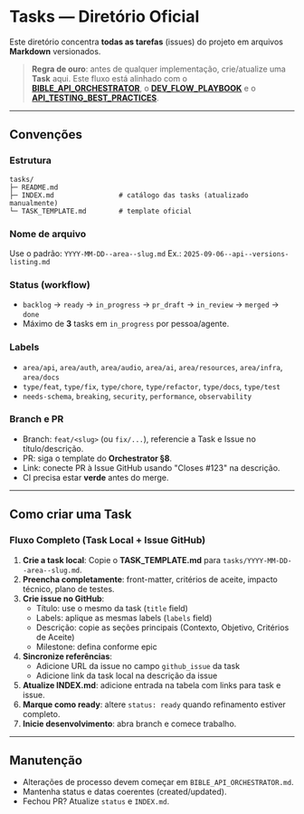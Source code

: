 # Tasks — Diretório Oficial

Este diretório concentra **todas as tarefas** (issues) do projeto em arquivos **Markdown** versionados.

> **Regra de ouro**: antes de qualquer implementação, crie/atualize uma **Task** aqui.
> Este fluxo está alinhado com o **[BIBLE_API_ORCHESTRATOR](../BIBLE_API_ORCHESTRATOR.md)**, o **[DEV_FLOW_PLAYBOOK](../DEV_FLOW_PLAYBOOK.md)** e o **[API_TESTING_BEST_PRACTICES](../API_TESTING_BEST_PRACTICES.md)**.

---

## Convenções

### Estrutura
```
tasks/
├─ README.md
├─ INDEX.md                # catálogo das tasks (atualizado manualmente)
└─ TASK_TEMPLATE.md        # template oficial
```

### Nome de arquivo
Use o padrão: `YYYY-MM-DD--area--slug.md`
Ex.: `2025-09-06--api--versions-listing.md`

### Status (workflow)
- `backlog` → `ready` → `in_progress` → `pr_draft` → `in_review` → `merged` → `done`
- Máximo de **3** tasks em `in_progress` por pessoa/agente.

### Labels
- `area/api`, `area/auth`, `area/audio`, `area/ai`, `area/resources`, `area/infra`, `area/docs`
- `type/feat`, `type/fix`, `type/chore`, `type/refactor`, `type/docs`, `type/test`
- `needs-schema`, `breaking`, `security`, `performance`, `observability`

### Branch e PR
- Branch: `feat/<slug>` (ou `fix/...`), referencie a Task e Issue no título/descrição.
- PR: siga o template do **Orchestrator §8**.
- Link: conecte PR à Issue GitHub usando "Closes #123" na descrição.
- CI precisa estar **verde** antes do merge.

---

## Como criar uma Task

### Fluxo Completo (Task Local + Issue GitHub)
1. **Crie a task local**: Copie o **TASK_TEMPLATE.md** para `tasks/YYYY-MM-DD--area--slug.md`.
2. **Preencha completamente**: front-matter, critérios de aceite, impacto técnico, plano de testes.
3. **Crie issue no GitHub**:
   - Título: use o mesmo da task (`title` field)
   - Labels: aplique as mesmas labels (`labels` field)
   - Descrição: copie as seções principais (Contexto, Objetivo, Critérios de Aceite)
   - Milestone: defina conforme epic
4. **Sincronize referências**:
   - Adicione URL da issue no campo `github_issue` da task
   - Adicione link da task local na descrição da issue
5. **Atualize INDEX.md**: adicione entrada na tabela com links para task e issue.
6. **Marque como ready**: altere `status: ready` quando refinamento estiver completo.
7. **Inicie desenvolvimento**: abra branch e comece trabalho.

---

## Manutenção
- Alterações de processo devem começar em `BIBLE_API_ORCHESTRATOR.md`.
- Mantenha status e datas coerentes (created/updated).
- Fechou PR? Atualize `status` e `INDEX.md`.
